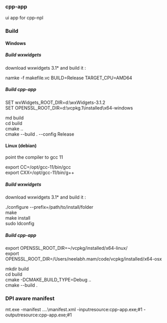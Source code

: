 ### cpp-app

ui app for cpp-npl  

### Build

#### Windows  

##### Build wxwidgets  
download wxwidgets 3.1* and build it : 

namke -f makefile.vc BUILD=Release TARGET_CPU=AMD64  

##### Build cpp-app  
SET wxWidgets_ROOT_DIR=d:\wxWidgets-3.1.2  
SET OPENSSL_ROOT_DIR=d:\vcpkg.1\installed\x64-windows   

md build  
cd build  
cmake ..  
cmake --build . --config Release  

#### Linux (debian)

point the compiler to gcc 11  

export CC=/opt/gcc-11/bin/gcc  
export CXX=/opt/gcc-11/bin/g++  

##### Build wxwidgets  
download wxwidgets 3.1* and build it :  

./configure --prefix=/path/to/install/folder  
make  
make install  
sudo ldconfig  

##### Build cpp-app  
export OPENSSL_ROOT_DIR=~/vcpkg/installed/x64-linux/  
export OPENSSL_ROOT_DIR=/Users/neelabh.mam/code/vcpkg/installed/x64-osx

mkdir build  
cd build  
cmake -DCMAKE_BUILD_TYPE=Debug ..  
cmake --build .  

### DPI aware manifest

mt.exe -manifest ..\..\manifest.xml -inputresource:cpp-app.exe;#1 -outputresource:cpp-app.exe;#1